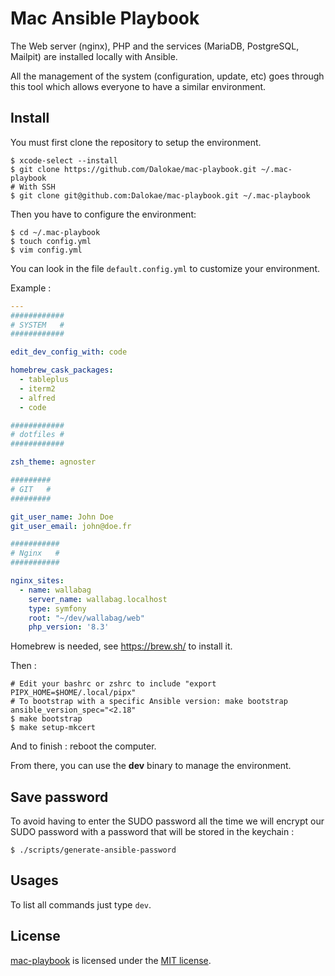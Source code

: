 # Mac Ansible Playbook

The Web server (nginx), PHP and the services (MariaDB, PostgreSQL, Mailpit) are installed locally with Ansible.

All the management of the system (configuration, update, etc) goes through this tool which allows everyone to have a similar environment.

## Install

You must first clone the repository to setup the environment.

```shell
$ xcode-select --install
$ git clone https://github.com/Dalokae/mac-playbook.git ~/.mac-playbook
# With SSH
$ git clone git@github.com:Dalokae/mac-playbook.git ~/.mac-playbook
```

Then you have to configure the environment:

```shell
$ cd ~/.mac-playbook
$ touch config.yml
$ vim config.yml
```

You can look in the file `default.config.yml` to customize your environment.

Example :

```yaml
---
############
# SYSTEM   #
############

edit_dev_config_with: code

homebrew_cask_packages:
  - tableplus
  - iterm2
  - alfred
  - code

############
# dotfiles #
############

zsh_theme: agnoster

#########
# GIT   #
#########

git_user_name: John Doe
git_user_email: john@doe.fr

###########
# Nginx   #
###########

nginx_sites:
  - name: wallabag
    server_name: wallabag.localhost
    type: symfony
    root: "~/dev/wallabag/web"
    php_version: '8.3'
```

Homebrew is needed, see https://brew.sh/ to install it.

Then :

```shell
# Edit your bashrc or zshrc to include "export PIPX_HOME=$HOME/.local/pipx"
# To bootstrap with a specific Ansible version: make bootstrap ansible_version_spec="<2.18"
$ make bootstrap
$ make setup-mkcert
```

And to finish : reboot the computer.

From there, you can use the **dev** binary to manage the environment.

## Save password

To avoid having to enter the SUDO password all the time we will encrypt our SUDO password with a password that will be stored in the keychain :

```shell
$ ./scripts/generate-ansible-password
```

## Usages

To list all commands just type `dev`.

## License

[mac-playbook](https://github.com/Dalokae/mac-playbook) is licensed under the [MIT license](LICENSE).
